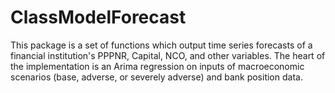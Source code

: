 # ClassModelForecast
This package is a set of functions which 	output time series forecasts of a financial institution's 	PPPNR, Capital, NCO, and other variables. The heart of the 	implementation is an Arima regression on inputs of macroeconomic 	scenarios (base, adverse, or severely adverse) and bank position data.
